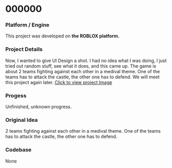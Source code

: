 # 000000

### Platform / Engine
This project was developed on **the ROBLOX platform.**

### Project Details
Now, I wanted to give UI Design a shot. I had no idea what I was doing, I just tried out random stuff, see what it does, and this came up. The game is about 2 teams fighting against each other in a medival theme. One of the teams has to attack the castle, the other one has to defend. We will meet this project again later.
[Click to view project Image](./Screenshot%202024-05-16%20141446.png)

### Progess
Unfinished, unknown progress.

### Original Idea
2 teams fighting against each other in a medival theme. One of the teams has to attack the castle, the other one has to defend.

### Codebase
None
